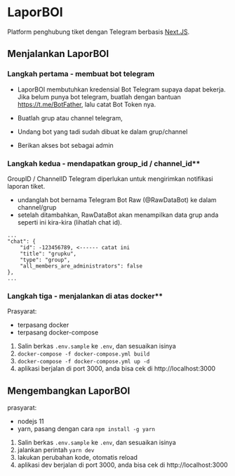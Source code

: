 # LaporBOI

Platform penghubung tiket dengan Telegram berbasis [Next.JS](https://nextjs.org).


## Menjalankan LaporBOI

### Langkah pertama - membuat bot telegram

- LaporBOI membutuhkan kredensial Bot Telegram supaya dapat bekerja.
Jika belum punya bot telegram, buatlah dengan bantuan https://t.me/BotFather,
lalu catat Bot Token nya.

- Buatlah grup atau channel telegram,
- Undang bot yang tadi sudah dibuat ke dalam grup/channel
- Berikan akses bot sebagai admin

### Langkah kedua - mendapatkan group_id / channel_id**  
GroupID / ChannelID Telegram diperlukan untuk mengirimkan notifikasi laporan tiket.  
- undanglah bot bernama Telegram Bot Raw (@RawDataBot) ke dalam channel/grup
- setelah ditambahkan, RawDataBot akan menampilkan data grup anda seperti ini kira-kira (lihatlah chat id).
```
...
"chat": {
    "id": -123456789, <------ catat ini
    "title": "grupku",
    "type": "group",
    "all_members_are_administrators": false
},
...
```

### Langkah tiga - menjalankan di atas docker**  
Prasyarat:  
- terpasang docker
- terpasang docker-compose

1. Salin berkas `.env.sample` ke `.env`, dan sesuaikan isinya
2. `docker-compose -f docker-compose.yml build`
2. `docker-compose -f docker-compose.yml up -d`
3. aplikasi berjalan di port 3000, anda bisa cek di http://localhost:3000


## Mengembangkan LaporBOI
prasyarat:
- nodejs 11
- yarn, pasang dengan cara `npm install -g yarn`


1. Salin berkas `.env.sample` ke `.env`, dan sesuaikan isinya
2. jalankan perintah `yarn dev`
3. lakukan perubahan kode, otomatis reload
4. aplikasi dev berjalan di port 3000, anda bisa cek di http://localhost:3000